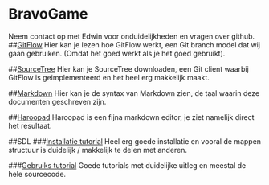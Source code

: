 # BravoGame
Neem contact op met Edwin voor onduidelijkheden en vragen over github.
##[GitFlow](http://nvie.com/posts/a-successful-git-branching-model/)
Hier kan je lezen hoe GitFlow werkt, een Git branch model dat wij gaan gebruiken. (Omdat het goed werkt als je het goed gebruikt).

##[SourceTree](https://www.sourcetreeapp.com/)
Hier kan je SourceTree downloaden, een Git client waarbij GitFlow is geimplementeerd en het heel erg makkelijk maakt.

##[Markdown](http://daringfireball.net/projects/markdown/syntax)
Hier kan je de syntax van Markdown zien, de taal waarin deze documenten geschreven zijn.

##[Haroopad](http://pad.haroopress.com/)
Haroopad is een fijna markdown editor, je ziet namelijk direct het resultaat.

##SDL
###[Installatie tutorial](https://www.youtube.com/watch?v=FxCC9Ces1Yg) 
Heel erg goede installatie en vooral de mappen structuur is duidelijk / makkelijk te delen met anderen.

###[Gebruiks tutorial](http://lazyfoo.net/SDL_tutorials/) 
Goede tutorials met duidelijke uitleg en meestal de hele sourcecode.
